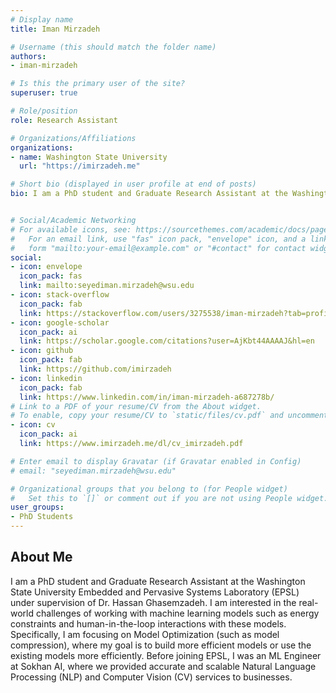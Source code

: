 ```yaml
---
# Display name
title: Iman Mirzadeh

# Username (this should match the folder name)
authors:
- iman-mirzadeh

# Is this the primary user of the site?
superuser: true

# Role/position
role: Research Assistant

# Organizations/Affiliations
organizations:
- name: Washington State University
  url: "https://imirzadeh.me"

# Short bio (displayed in user profile at end of posts)
bio: I am a PhD student and Graduate Research Assistant at the Washington State University Embedded and Pervasive Systems Laboratory (EPSL) under supervision of Dr. Hassan Ghasemzadeh. I am interested in the real-world challenges of working with machine learning models such as energy constraints and human-in-the-loop interactions with these models. Specifically, I am focusing on Model Optimization (such as model compression), where my goal is to build more efficient models or use the existing models more efficiently. Before joining EPSL, I was an ML Engineer at Sokhan AI, where we provided accurate and scalable Natural Language Processing (NLP) and Computer Vision (CV) services to businesses.


# Social/Academic Networking
# For available icons, see: https://sourcethemes.com/academic/docs/page-builder/#icons
#   For an email link, use "fas" icon pack, "envelope" icon, and a link in the
#   form "mailto:your-email@example.com" or "#contact" for contact widget.
social:
- icon: envelope
  icon_pack: fas
  link: mailto:seyediman.mirzadeh@wsu.edu
- icon: stack-overflow
  icon_pack: fab
  link: https://stackoverflow.com/users/3275538/iman-mirzadeh?tab=profile
- icon: google-scholar
  icon_pack: ai
  link: https://scholar.google.com/citations?user=AjKbt44AAAAJ&hl=en
- icon: github
  icon_pack: fab
  link: https://github.com/imirzadeh
- icon: linkedin
  icon_pack: fab
  link: https://www.linkedin.com/in/iman-mirzadeh-a687278b/
# Link to a PDF of your resume/CV from the About widget.
# To enable, copy your resume/CV to `static/files/cv.pdf` and uncomment the lines below.  
- icon: cv
  icon_pack: ai
  link: https://www.imirzadeh.me/dl/cv_imirzadeh.pdf

# Enter email to display Gravatar (if Gravatar enabled in Config)
# email: "seyediman.mirzadeh@wsu.edu"

# Organizational groups that you belong to (for People widget)
#   Set this to `[]` or comment out if you are not using People widget.
user_groups:
- PhD Students
---
```

## About Me
I am a PhD student and Graduate Research Assistant at the Washington State University Embedded and Pervasive Systems Laboratory (EPSL) under supervision of Dr. Hassan Ghasemzadeh. I am interested in the real-world challenges of working with machine learning models such as energy constraints and human-in-the-loop interactions with these models. Specifically, I am focusing on Model Optimization (such as model compression), where my goal is to build more efficient models or use the existing models more efficiently. Before joining EPSL, I was an ML Engineer at Sokhan AI, where we provided accurate and scalable Natural Language Processing (NLP) and Computer Vision (CV) services to businesses.
